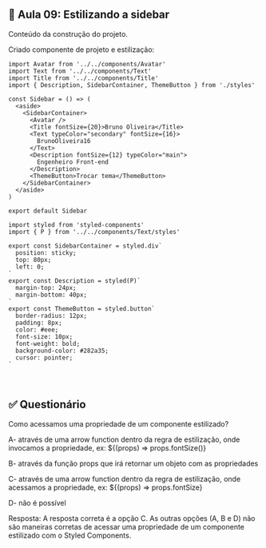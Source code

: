 ## 📝 Aula 09: Estilizando a sidebar
Conteúdo da construção do projeto.

Criado componente de projeto e estilização:
```
import Avatar from '../../components/Avatar'
import Text from '../../components/Text'
import Title from '../../components/Title'
import { Description, SidebarContainer, ThemeButton } from './styles'

const Sidebar = () => (
  <aside>
    <SidebarContainer>
      <Avatar />
      <Title fontSize={20}>Bruno Oliveira</Title>
      <Text typeColor="secondary" fontSize={16}>
        BrunoOliveira16
      </Text>
      <Description fontSize={12} typeColor="main">
        Engenheiro Front-end
      </Description>
      <ThemeButton>Trocar tema</ThemeButton>
    </SidebarContainer>
  </aside>
)

export default Sidebar
```

```
import styled from 'styled-components'
import { P } from '../../components/Text/styles'

export const SidebarContainer = styled.div`
  position: sticky;
  top: 80px;
  left: 0;
`
export const Description = styled(P)`
  margin-top: 24px;
  margin-bottom: 40px;
`
export const ThemeButton = styled.button`
  border-radius: 12px;
  padding: 8px;
  color: #eee;
  font-size: 10px;
  font-weight: bold;
  background-color: #282a35;
  cursor: pointer;
`

```

<br>

## ✅ Questionário
Como acessamos uma propriedade de um componente estilizado?

A- através de uma arrow function dentro da regra de estilização, onde invocamos a propriedade, ex: ${(props) => props.fontSize()}

B- através da função props que irá retornar um objeto com as propriedades

C- através de uma arrow function dentro da regra de estilização, onde acessamos a propriedade, ex: ${(props) => props.fontSize}

D- não é possível

Resposta: A resposta correta é a opção C. As outras opções (A, B e D) não são maneiras corretas de acessar uma propriedade de um componente estilizado com o Styled Components.